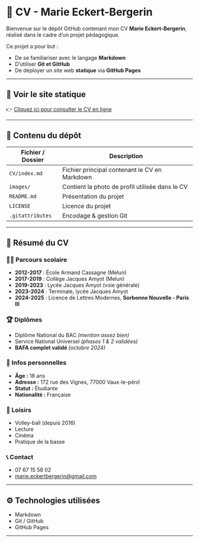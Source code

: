 # 💼 CV - Marie Eckert-Bergerin

Bienvenue sur le dépôt GitHub contenant mon CV **Marie Eckert-Bergerin**, réalisé dans le cadre d’un projet pédagogique.

Ce projet a pour but :
- De se familiariser avec le langage **Markdown**
- D’utiliser **Git et GitHub**
- De déployer un site web **statique** via **GitHub Pages**

---

## 🔗 Voir le site statique

👉 [Cliquez ici pour consulter le CV en ligne](https://maiikrt.github.io/CV-Marie/)

---

## 📁 Contenu du dépôt

| Fichier / Dossier | Description |
|-------------------|-------------|
| `CV/index.md`   | Fichier principal contenant le CV en Markdown |
| `images/`         | Contient la photo de profil utilisée dans le CV |
| `README.md`       | Présentation du projet |
| `LICENSE`         | Licence du projet |
| `.gitattributes`  | Encodage & gestion Git |

---

## 🧾 Résumé du CV

### 👩‍🎓 Parcours scolaire

- **2012-2017** : École Armand Cassagne (Melun)
- **2017-2019** : Collège Jacques Amyot (Melun)
- **2019-2023** : Lycée Jacques Amyot (voie générale)
- **2023-2024** : Terminale, lycée Jacques Amyot
- **2024-2025** : Licence de Lettres Modernes, **Sorbonne Nouvelle - Paris III**

### 🏆 Diplômes

- Diplôme National du BAC *(mention assez bien)*
- Service National Universel *(phases 1 & 2 validées)*
- **BAFA complet validé** *(octobre 2024)*

### 📌 Infos personnelles

- **Âge :** 18 ans  
- **Adresse :** 172 rue des Vignes, 77000 Vaux-le-pénil 
- **Statut :** Étudiante  
- **Nationalité :** Française

### 🎯 Loisirs

- Volley-ball (depuis 2016)
- Lecture
- Cinéma
- Pratique de la basse

### 📞 Contact

- 07 67 15 58 02  
- marie.eckertbergerin@gmail.com

---

## ⚙️ Technologies utilisées

- Markdown
- Git / GitHub
- GitHub Pages

---
